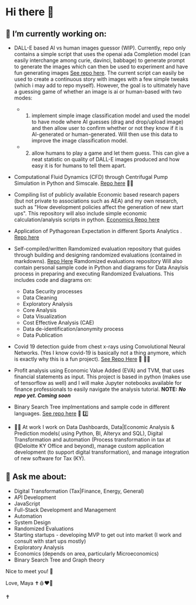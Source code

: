 # Hi there 👋 
## 🔭 I’m currently working on:
  - DALL-E based AI vs human images guessor (WIP). Currently, repo only contains a simple script that uses the openai ada Completion model (can easily interchange among curie, davinci, babbage) to generate prompt to generate the images which can then be used to experiment and have fun generating images [See repo here](https://github.com/mcrd25/python-image-gen). The current script can easily be used to create a continuous story with images with a few simple tweaks (which i may add to repo myself). However, the goal is to ultimately have a guessing game of whether an image is ai or human-based with two modes: 
     -  1) implement simple image classification model and used the model to have mode where AI guesses (drag and drop/upload image) and then allow user to confirm whether or not they know if it is AI-generated or human-generated.  Will then use this data to improve the image classification model.
     -  2)  allow humans to play a game and let them guess. This can give a neat statistic on quality of DALL-E images produced and how easy it is for humans to tell them apart. 
    
  - Computational Fluid Dynamics (CFD) through Centrifugal Pump Simulation in Python and Simscale. [Repo here](https://github.com/mcrd25/CFD-cpump) 👩‍🔬
  - Compiling list of publicly available Economic based research papers (but not private to associations such as AEA) and my own research, such as "How development policies affect the generation of new start ups". This repository will also include simple economic calculation/analysis scripts in python. [Economics Repo here](https://github.com/mcrd25/Economic-Resources)
  - Application of Pythagorean Expectation in different Sports Analytics . [Repo here](https://github.com/mcrd25/pythagexp-sports)
  - Self-compiled/written Ramdomized evaluation repository that guides through building and designing randomized evaluations (contained in markdowns). [Repo Here](https://github.com/mcrd25/randomized-evaluations) 
    Ramdomized evaluations repository Will also contain personal sample code in Python and diagrams for Data Anaylsis process in preparing and executing Randomized Evaluations. This includes code and diagrams on: 
    - Data Security processes
    - Data Cleaning
    - Exploratory Analysis
    - Core Analysis
    - Data Visualization
    - Cost Effective Analysis (CAE)
    - Data de-identification/anonymity process
    - Data Publication
  - Covid 19 detection guide from chest x-rays using Convolutional Neural Networks. (Yes I know covid-19 is basically not a thing anymore, which is exactly why this is a fun project). [See Repo Here](https://github.com/mcrd25/CNN-for-C19-chestxray-detection) 🧪 👩‍🔬
  -  Profit analysis using Economic Value Added (EVA) and TVM, that uses financial statements as input. This project is based in python (makes use of tensorflow as well) and I will make Jupyter notebooks available for finance professionals to easily navigate the analysis tutorial. **NOTE:** ***__No repo yet. Coming soon__***
 <!-- -  Replicated and abstracted analysis of how insurance coverage policies impact pharmaceutical innovation based on [This research](https://www.aeaweb.org/articles?id=10.1257/aeri.20210063&&from=f) 📜 **NOTE:** ***Initial stages of project, no repo yet*** -->
  -  Binary Search Tree implmentations and sample code in different languages. [See repo here](https://github.com/mcrd25/bst) 🌲 2️⃣
<!--  -  Predicting Bitcoin Price Variations using Bayesian Regression = - **NOTE:** ***__no repo yet__*** 🪙
  -  Trying to updated current [Personal Projects Repo (compiled list of all decent projects on my github)](https://github.com/mcrd25/Personal-Projects)-->
  -  🧑‍💼 At work I work on Data Dashboards, Data|Economic Analysis & Prediction models( using Python, BI, Alteryx and SQL), Digital Transformation and automation (Process transformation in tax at @Deloitte KY Office and beyond), manage custom application development (to support digital transformation), and manage integration of new software for Tax (KY).
 



## 💬 Ask me about:
  - Digital Transformation (Tax|Finance, Energy, General)
  - API Development
  - JavaScript
  - Full-Stack Development and Management
  - Automation
  - System Design
  - Randomized Evaluations
  - Starting startups - developing MVP to get out into market (I work and consult with start ups mostly)
  - Exploratory Analysis
  - Economics (depends on area, particularly Microeconomics)
  - Binary Search Tree and Graph theory



<!--
**mcrd25/mcrd25** is a ✨ _special_ ✨ repository because its `README.md` (this file) appears on your GitHub profile.

Here are some ideas to get you started:

- 🔭 I’m currently working on ...
- 🌱 I’m currently learning ...
- 👯 I’m looking to collaborate on ...
- 🤔 I’m looking for help with ...
- 💬 Ask me about ...
- 📫 How to reach me: ...
- ⚡ Fun fact: ...
-->

Nice to meet you! 👋

Love,
Maya ✝️🩸❤️📖

✝️ 



